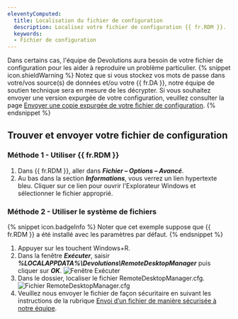 ```yaml
---
eleventyComputed:
  title: Localisation du fichier de configuration
  description: Localisez votre fichier de configuration {{ fr.RDM }}.
  keywords:
  - Fichier de configuration
---
```

Dans certains cas, l'équipe de Devolutions aura besoin de votre fichier de configuration pour les aider à reproduire un problème particulier. 
{% snippet icon.shieldWarning %} 
Notez que si vous stockez vos mots de passe dans votre/vos source(s) de données et/ou votre {{ fr.DA }}, notre équipe de soutien technique sera en mesure de les décrypter. Si vous souhaitez envoyer une version expurgée de votre configuration, veuillez consulter la page [Envoyer une copie expurgée de votre fichier de configuration](/fr/kb/remote-desktop-manager/how-to-articles/send-sanitized-configuration-file/). 
{% endsnippet %}
 
## Trouver et envoyer votre fichier de configuration 
### Méthode 1 - Utiliser {{ fr.RDM }} 
1. Dans {{ fr.RDM }}, aller dans ***Fichier – Options – Avancé***. 
1. Au bas dans la section ***Informations***, vous verrez un lien hypertexte bleu. Cliquer sur ce lien pour ouvrir l'Explorateur Windows et sélectionner le fichier approprié. 
### Méthode 2 - Utiliser le système de fichiers 
{% snippet icon.badgeInfo %} 
Noter que cet exemple suppose que {{ fr.RDM }} a été installé avec les paramètres par défaut. 
{% endsnippet %}
 
1. Appuyer sur les touchent Windows+R. 
1. Dans la fenêtre ***Exécuter***, saisir ***%LOCALAPPDATA%\Devolutions\RemoteDesktopManager*** puis cliquer sur ***OK***. 
![Fenêtre Exécuter](https://webdevolutions.azureedge.net/docs/fr/kb/KB2031.png) 
1. Dans le dossier, localiser le fichier RemoteDesktopManager.cfg.  
![Fichier RemoteDesktopManager.cfg](https://webdevolutions.azureedge.net/docs/fr/kb/KB2032.png) 
1. Veuillez nous envoyer le fichier de façon sécuritaire en suivant les instructions de la rubrique [Envoi d’un fichier de manière sécurisée à notre équipe](/fr/kb/devolutions-customer-success/securely-send-file/). 


